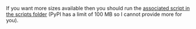 If you want more sizes available then you should run the [associated script in the scripts folder](/scripts/generateOsTerrainTiles.py) (PyPI has a limit of 100 MB so I cannot provide more for you).
